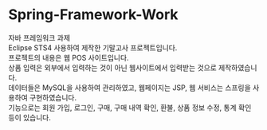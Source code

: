 # Spring-Framework-Work  
자바 프레임워크 과제  
Eclipse STS4 사용하여 제작한 기말고사 프로젝트입니다.  
프로젝트의 내용은 웹 POS  사이트입니다.  
상품 입력은 외부에서 입력하는 것이 아닌 웹사이트에서 입력받는 것으로 제작하였습니다.  
데이터들은 MySQL을 사용하여 관리하였고, 웹페이지는 JSP, 웹 서비스는 스프링을 사용하여 구현하였습니다.  
기능으로는 회원 가입, 로그인, 구매, 구매 내역 확인, 환불, 상품 정보 수정, 통계 확인 등이 있습니다.  
